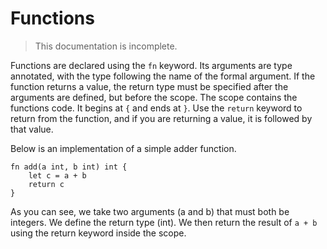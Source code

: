 # Functions

> This documentation is incomplete.

Functions are declared using the `fn` keyword. Its arguments are type annotated, with the type following the name of the formal argument. 
If the function returns a value, the return type must be specified after the arguments are defined, but before the scope.
The scope contains the functions code. It begins at `{` and ends at `}`.
Use the `return` keyword to return from the function, and if you are returning a value, it is followed by that value.

Below is an implementation of a simple adder function.

```
fn add(a int, b int) int {
    let c = a + b
    return c
}
```

As you can see, we take two arguments (a and b) that must both be integers. We define the return type (int). We then return the result of `a + b` using the return keyword inside the scope. 
